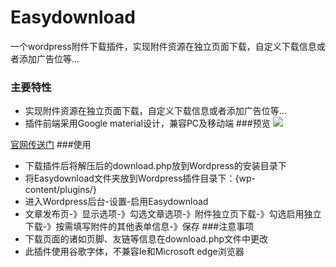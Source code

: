 # Easydownload
一个wordpress附件下载插件，实现附件资源在独立页面下载，自定义下载信息或者添加广告位等...
### 主要特性
- 实现附件资源在独立页面下载，自定义下载信息或者添加广告位等...
- 插件前端采用Google material设计，兼容PC及移动端
###预览
[![](https://wx2.sinaimg.cn/large/bfe05ea9gy1fro260ao56j21du0zfhai.jpg)](https://www.lylares.com/wordpress-plugins-easydownload.html "WordPress附件下载插件Easydownload
")

[官网传送门](https://www.lylares.com/wordpress-plugins-easydownload.html "WordPress附件下载插件Easydownload
")
###使用
- 下载插件后将解压后的download.php放到Wordpress的安装目录下
- 将Easydownload文件夹放到Wordpress插件目录下：{wp-content/plugins/}
- 进入Wordpress后台-设置-启用Easydownload
- 文章发布页-》显示选项-》勾选文章选项-》附件独立页下载-》勾选启用独立下载-》按需填写附件的其他表单信息-》保存
###注意事项
- 下载页面的诸如页脚、友链等信息在download.php文件中更改
- 此插件使用谷歌字体，不兼容Ie和Microsoft edge浏览器

